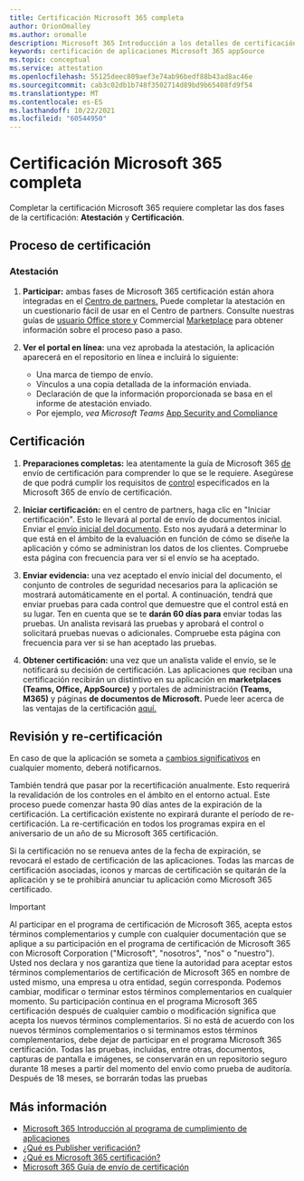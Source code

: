 ```yaml
---
title: Certificación Microsoft 365 completa
author: OrionOmalley
ms.author: oromalle
description: Microsoft 365 Introducción a los detalles de certificación
keywords: certificación de aplicaciones Microsoft 365 appSource
ms.topic: conceptual
ms.service: attestation
ms.openlocfilehash: 55125deec809aef3e74ab96bedf88b43ad8ac46e
ms.sourcegitcommit: cab3c02db1b748f3502714d89bd9b65408fd9f54
ms.translationtype: MT
ms.contentlocale: es-ES
ms.lasthandoff: 10/22/2021
ms.locfileid: "60544950"
---
```

# <a name="complete-microsoft-365-certification"></a>Certificación Microsoft 365 completa

Completar la certificación Microsoft 365 requiere completar las dos fases de la certificación: **Atestación** y **Certificación**.


## <a name="certification-process"></a>Proceso de certificación

### <a name="attestation"></a>Atestación

1. **Participar:** ambas fases de Microsoft 365 certificación están ahora integradas en el [Centro de partners.](https://partner.microsoft.com) Puede completar la atestación en un cuestionario fácil de usar en el Centro de partners. Consulte nuestras guías de [usuario Office store y](https://docs.microsoft.com/microsoft-365-app-certification/docs/userguide) Commercial [Marketplace](https://docs.microsoft.com/en-us/microsoft-365-app-certification/docs/saasuserguide) para obtener información sobre el proceso paso a paso.

1. **Ver el portal en línea:** una vez aprobada la atestación, la aplicación aparecerá en el repositorio en línea e incluirá lo siguiente:
   - Una marca de tiempo de envío.
   - Vínculos a una copia detallada de la información enviada.
   - Declaración de que la información proporcionada se basa en el informe de atestación enviado.
   - Por ejemplo, *vea Microsoft Teams* [App Security and Compliance](../teams/teams-apps.md)


## <a name="certification"></a>Certificación

1. **Preparaciones completas:** lea atentamente la guía de Microsoft 365 [de](https://docs.microsoft.com/microsoft-365-app-certification/docs/certification-submission-guide) envío de certificación para comprender lo que se le requiere. Asegúrese de que podrá cumplir los requisitos de [control]( https://docs.microsoft.com/microsoft-365-app-certification/docs/certification-submission-guide#app-certification-criteria) especificados en la Microsoft 365 de envío de certificación.

1. **Iniciar certificación:** en el centro de partners, haga clic en "Iniciar certificación". Esto le llevará al portal de envío de documentos inicial. Enviar el [envío inicial del documento](https://docs.microsoft.com/microsoft-365-app-certification/docs/certification-submission-guide#initial-document-submission). Esto nos ayudará a determinar lo que está en el ámbito de la evaluación en función de cómo se diseñe la aplicación y cómo se administran los datos de los clientes. Compruebe esta página con frecuencia para ver si el envío se ha aceptado.

1. **Enviar evidencia:** una vez aceptado el envío inicial del documento, el conjunto de controles de seguridad necesarios para la aplicación se mostrará automáticamente en el portal. A continuación, tendrá que enviar pruebas para cada control que demuestre que el control está en su lugar. Ten en cuenta que se te **darán 60 días para** enviar todas las pruebas. Un analista revisará las pruebas y aprobará el control o solicitará pruebas nuevas o adicionales. Compruebe esta página con frecuencia para ver si se han aceptado las pruebas.

1. **Obtener certificación:** una vez que un analista valide el envío, se le notificará su decisión de certificación. Las aplicaciones que reciban una certificación recibirán un distintivo en su aplicación en **marketplaces (Teams, Office, AppSource)** y portales de administración **(Teams, M365)** y páginas **de documentos de Microsoft.** Puede leer acerca de las ventajas de la certificación [aquí.](https://docs.microsoft.com/microsoft-365-app-certification/docs/enterprise-app-certification-guide#program-benefits)


## <a name="review-and-re-certification"></a>Revisión y re-certificación
En caso de que la aplicación se someta a [cambios significativos](https://docs.microsoft.com/microsoft-365-app-certification/docs/certification-submission-guide#significant-changes) en cualquier momento, deberá notificarnos.

También tendrá que pasar por la recertificación anualmente. Esto requerirá la revalidación de los controles en el ámbito en el entorno actual. Este proceso puede comenzar hasta 90 días antes de la expiración de la certificación. La certificación existente no expirará durante el período de re-certificación. La re-certificación en todos los programas expira en el aniversario de un año de su Microsoft 365 certificación.

Si la certificación no se renueva antes de la fecha de expiración, se revocará el estado de certificación de las aplicaciones. Todas las marcas de certificación asociadas, iconos y marcas de certificación se quitarán de la aplicación y se te prohibirá anunciar tu aplicación como Microsoft 365 certificado.


> [!IMPORTANT]
> Al participar en el programa de certificación de Microsoft 365, acepta estos términos complementarios y cumple con cualquier documentación que se aplique a su participación en el programa de certificación de Microsoft 365 con Microsoft Corporation ("Microsoft", "nosotros", "nos" o "nuestro"). Usted nos declara y nos garantiza que tiene la autoridad para aceptar estos términos complementarios de certificación de Microsoft 365 en nombre de usted mismo, una empresa u otra entidad, según corresponda. Podemos cambiar, modificar o terminar estos términos complementarios en cualquier momento. Su participación continua en el programa Microsoft 365 certificación después de cualquier cambio o modificación significa que acepta los nuevos términos complementarios. Si no está de acuerdo con los nuevos términos complementarios o si terminamos estos términos complementarios, debe dejar de participar en el programa Microsoft 365 certificación.
Todas las pruebas, incluidas, entre otras, documentos, capturas de pantalla e imágenes, se conservarán en un repositorio seguro durante 18 meses a partir del momento del envío como prueba de auditoría. Después de 18 meses, se borrarán todas las pruebas

## <a name="learn-more"></a>Más información

* [Microsoft 365 Introducción al programa de cumplimiento de aplicaciones](~/overview.md)  
* [¿Qué es Publisher verificación?](https://docs.microsoft.com/azure/active-directory/develop/publisher-verification-overview)
* [¿Qué es Microsoft 365 certificación?](~/docs/enterprise-app-certification-guide.md)  
* [Microsoft 365 Guía de envío de certificación](~/docs/certification-submission-guide.md)
